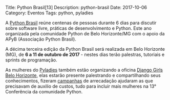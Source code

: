 Title: Python Brasil[13]
Description: python-brasil
Date: 2017-10-06
Category: Eventos
Tags: python, pyladies

A [Python Brasil](http://2017.pythonbrasil.org.br/) reúne centenas de pessoas durante 6 dias para discutir sobre software livre,
práticas de desenvolvimento e Python. Este ano organizada pela comunidade Python de Belo Horizonte/MG com o apoio da APyB (Associação
Python Brasil).

A décima terceira edição da Python Brasil será realizada em Belo Horizonte (MG), de **6 a 11 de outubro de 2017** - nestes dias terão
palestras, tutoriais e sprints de programação.

As mulheres do [Pyladies](http://brazil.pyladies.com) também estão organizando a
oficina [Django Girls Belo Horizonte](http://djangogirls.org/belohorizonte), elas estarão presente palestrando e compartilhando seus
conhecimentos, fizeram [campanhas](http://brasil.pyladies.com/2017/08/30/campanha-pyladies-no-pybr-13-reta-final-/) de
arrecadação ajudaram as que precisavam de auxilio de custos, tudo para incluir mais mulheres na 13° Conferência da comunidade Python.
